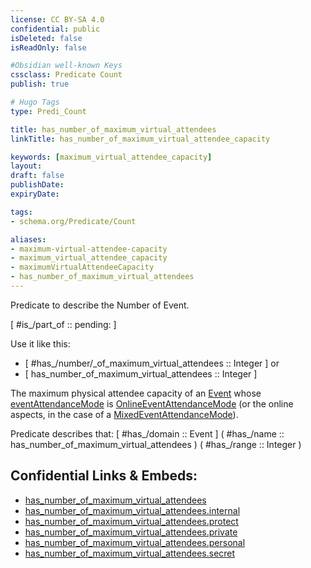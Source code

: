 ```yaml
---
license: CC BY-SA 4.0
confidential: public
isDeleted: false
isReadOnly: false

#Obsidian well-known Keys
cssclass: Predicate Count
publish: true

# Hugo Tags
type: Predi_Count

title: has_number_of_maximum_virtual_attendees
linkTitle: has_number_of_maximum_virtual_attendee_capacity

keywords: [maximum_virtual_attendee_capacity]
layout: 
draft: false
publishDate:
expiryDate: 

tags:
- schema.org/Predicate/Count

aliases:
- maximum-virtual-attendee-capacity
- maximum_virtual_attendee_capacity
- maximumVirtualAttendeeCapacity
- has_number_of_maximum_virtual_attendees
---
```


Predicate to describe the Number of Event.

[ #is_/part_of :: pending: ]

Use it like this: 
- [ #has_/number/_of_maximum_virtual_attendees :: Integer ] or 
- [ has_number_of_maximum_virtual_attendees :: Integer ] 

The maximum physical attendee capacity of an <a class="localLink" href="/Event">Event</a> whose <a class="localLink" href="/eventAttendanceMode">eventAttendanceMode</a> is <a class="localLink" href="/OnlineEventAttendanceMode">OnlineEventAttendanceMode</a> (or the online aspects, in the case of a <a class="localLink" href="/MixedEventAttendanceMode">MixedEventAttendanceMode</a>).

Predicate describes that: 
[ #has_/domain  :: Event ]
( #has_/name :: has_number_of_maximum_virtual_attendees )
( #has_/range :: Integer )



## Confidential Links & Embeds: 
- [has_number_of_maximum_virtual_attendees](../../../../_public/schema.org/Predicate/Counts/has_number_of_maximum_virtual_attendees.md) 
- [has_number_of_maximum_virtual_attendees.internal](../../../../_internal/schema.org/Predicate/Counts/has_number_of_maximum_virtual_attendees.internal.md) 
- [has_number_of_maximum_virtual_attendees.protect](../../../../_protect/schema.org/Predicate/Counts/has_number_of_maximum_virtual_attendees.protect.md) 
- [has_number_of_maximum_virtual_attendees.private](../../../../_private/schema.org/Predicate/Counts/has_number_of_maximum_virtual_attendees.private.md) 
- [has_number_of_maximum_virtual_attendees.personal](../../../../_personal/schema.org/Predicate/Counts/has_number_of_maximum_virtual_attendees.personal.md) 
- [has_number_of_maximum_virtual_attendees.secret](../../../../_secret/schema.org/Predicate/Counts/has_number_of_maximum_virtual_attendees.secret.md) 
